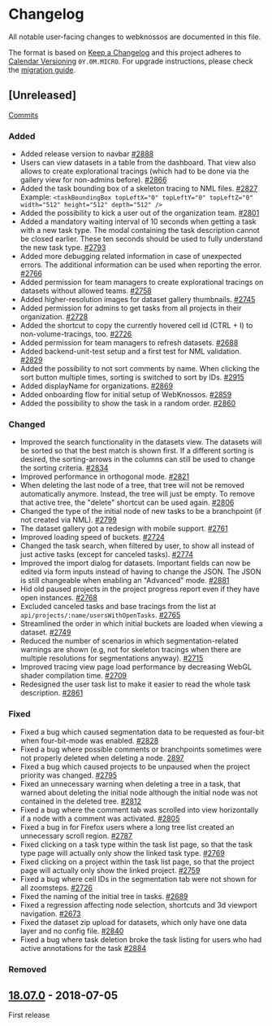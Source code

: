# Changelog
All notable user-facing changes to webknossos are documented in this file.

The format is based on [Keep a Changelog](http://keepachangelog.com/en/1.0.0/)
and this project adheres to [Calendar Versioning](http://calver.org/) `0Y.0M.MICRO`.
For upgrade instructions, please check the [migration guide](MIGRATIONS.md).

## [Unreleased]
[Commits](https://github.com/scalableminds/webknossos/compare/18.07.0...HEAD)

### Added

  - Added release version to navbar [#2888](https://github.com/scalableminds/webknossos/pull/2888)
  - Users can view datasets in a table from the dashboard. That view also allows to create explorational tracings (which had to be done via the gallery view for non-admins before). [#2866](https://github.com/scalableminds/webknossos/pull/2866)
  - Added the task bounding box of a skeleton tracing to NML files. [#2827](https://github.com/scalableminds/webknossos/pull/2827) \
    Example: `<taskBoundingBox topLeftX="0" topLeftY="0" topLeftZ="0" width="512" height="512" depth="512" />`
  - Added the possibility to kick a user out of the organization team. [#2801](https://github.com/scalableminds/webknossos/pull/2801)
  - Added a mandatory waiting interval of 10 seconds when getting a task with a new task type. The modal containing the task description cannot be closed earlier. These ten seconds should be used to fully understand the new task type. [#2793](https://github.com/scalableminds/webknossos/pull/2793)
  - Added more debugging related information in case of unexpected errors. The additional information can be used when reporting the error. [#2766](https://github.com/scalableminds/webknossos/pull/2766)
  - Added permission for team managers to create explorational tracings on datasets without allowed teams. [#2758](https://github.com/scalableminds/webknossos/pull/2758)
  - Added higher-resolution images for dataset gallery thumbnails. [#2745](https://github.com/scalableminds/webknossos/pull/2745)
  - Added permission for admins to get tasks from all projects in their organization. [#2728](https://github.com/scalableminds/webknossos/pull/2728)
  - Added the shortcut to copy the currently hovered cell id (CTRL + I) to non-volume-tracings, too. [#2726](https://github.com/scalableminds/webknossos/pull/2726)
  - Added permission for team managers to refresh datasets. [#2688](https://github.com/scalableminds/webknossos/pull/2688)
  - Added backend-unit-test setup and a first test for NML validation. [#2829](https://github.com/scalableminds/webknossos/pull/2829)
  - Added the possibility to not sort comments by name. When clicking the sort button multiple times, sorting is switched to sort by IDs. [#2915](https://github.com/scalableminds/webknossos/pull/2915)
  - Added displayName for organizations. [#2869](https://github.com/scalableminds/webknossos/pull/2869)
  - Added onboarding flow for initial setup of WebKnossos. [#2859](https://github.com/scalableminds/webknossos/pull/2859)
  - Added the possibility to show the task in a random order. [#2860](https://github.com/scalableminds/webknossos/pull/2860)

### Changed

  - Improved the search functionality in the datasets view. The datasets will be sorted so that the best match is shown first. If a different sorting is desired, the sorting-arrows in the columns can still be used to change the sorting criteria. [#2834](https://github.com/scalableminds/webknossos/pull/2834)
  - Improved performance in orthogonal mode. [#2821](https://github.com/scalableminds/webknossos/pull/2821)
  - When deleting the last node of a tree, that tree will not be removed automatically anymore. Instead, the tree will just be empty. To remove that active tree, the "delete" shortcut can be used again. [#2806](https://github.com/scalableminds/webknossos/pull/2806)
  - Changed the type of the initial node of new tasks to be a branchpoint (if not created via NML). [#2799](https://github.com/scalableminds/webknossos/pull/2799)
  - The dataset gallery got a redesign with mobile support. [#2761](https://github.com/scalableminds/webknossos/pull/2761)
  - Improved loading speed of buckets. [#2724](https://github.com/scalableminds/webknossos/pull/2724)
  - Changed the task search, when filtered by user, to show all instead of just active tasks (except for canceled tasks). [#2774](https://github.com/scalableminds/webknossos/pull/2774)
  - Improved the import dialog for datasets. Important fields can now be edited via form inputs instead of having to change the JSON. The JSON is still changeable when enabling an "Advanced" mode. [#2881](https://github.com/scalableminds/webknossos/pull/2881)
  - Hid old paused projects in the project progress report even if they have open instances. [#2768](https://github.com/scalableminds/webknossos/pull/2768)
  - Excluded canceled tasks and base tracings from the list at `api/projects/:name/usersWithOpenTasks`. [#2765](https://github.com/scalableminds/webknossos/pull/2765)
  - Streamlined the order in which initial buckets are loaded when viewing a dataset. [#2749](https://github.com/scalableminds/webknossos/pull/2749)
  - Reduced the number of scenarios in which segmentation-related warnings are shown (e.g, not for skeleton tracings when there are multiple resolutions for segmentations anyway). [#2715](https://github.com/scalableminds/webknossos/pull/2715)
  - Improved tracing view page load performance by decreasing WebGL shader compilation time. [#2709](https://github.com/scalableminds/webknossos/pull/2709)
  - Redesigned the user task list to make it easier to read the whole task description. [#2861](https://github.com/scalableminds/webknossos/pull/2861)


### Fixed

  - Fixed a bug which caused segmentation data to be requested as four-bit when four-bit-mode was enabled. [#2828](https://github.com/scalableminds/webknossos/pull/2828)
  - Fixed a bug where possible comments or branchpoints sometimes were not properly deleted when deleting a node. [2897](https://github.com/scalableminds/webknossos/pull/2897)
  - Fixed a bug which caused projects to be unpaused when the project priority was changed. [#2795](https://github.com/scalableminds/webknossos/pull/2795)
  - Fixed an unnecessary warning when deleting a tree in a task, that warned about deleting the initial node although the initial node was not contained in the deleted tree. [#2812](https://github.com/scalableminds/webknossos/pull/2812)
  - Fixed a bug where the comment tab was scrolled into view horizontally if a node with a comment was activated. [#2805](https://github.com/scalableminds/webknossos/pull/2805)
  - Fixed a bug in for Firefox users where a long tree list created an unnecessary scroll region. [#2787](https://github.com/scalableminds/webknossos/pull/2787)
  - Fixed clicking on a task type within the task list page, so that the task type page will actually only show the linked task type. [#2769](https://github.com/scalableminds/webknossos/pull/2769)
  - Fixed clicking on a project within the task list page, so that the project page will actually only show the linked project. [#2759](https://github.com/scalableminds/webknossos/pull/2759)
  - Fixed a bug where cell IDs in the segmentation tab were not shown for all zoomsteps. [#2726](https://github.com/scalableminds/webknossos/pull/2726)
  - Fixed the naming of the initial tree in tasks. [#2689](https://github.com/scalableminds/webknossos/pull/2689)
  - Fixed a regression affecting node selection, shortcuts and 3d viewport navigation. [#2673](https://github.com/scalableminds/webknossos/pull/2673)
  - Fixed the dataset zip upload for datasets, which only have one data layer and no config file. [#2840](https://github.com/scalableminds/webknossos/pull/2840)
  - Fixed a bug where task deletion broke the task listing for users who had active annotations for the task [#2884](https://github.com/scalableminds/webknossos/pull/2884)


### Removed


## [18.07.0](https://github.com/scalableminds/webknossos/releases/tag/18.07.0) - 2018-07-05

First release
